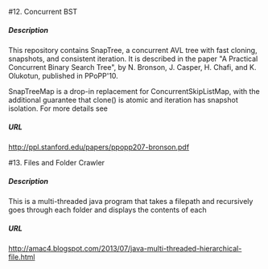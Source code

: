 
#12. Concurrent BST
##### Description
This repository contains SnapTree, a concurrent AVL tree with fast
cloning, snapshots, and consistent iteration.  It is described in
the paper "A Practical Concurrent Binary Search Tree", by N. Bronson,
J. Casper, H. Chafi, and K. Olukotun, published in PPoPP'10.

SnapTreeMap is a drop-in replacement for ConcurrentSkipListMap,
with the additional guarantee that clone() is atomic and
iteration has snapshot isolation.  For more details see

##### URL
http://ppl.stanford.edu/papers/ppopp207-bronson.pdf

#13. Files and Folder Crawler
##### Description
This is a multi-threaded java program that takes a filepath and recursively goes through each folder and displays the contents of each 


##### URL
http://amac4.blogspot.com/2013/07/java-multi-threaded-hierarchical-file.html
